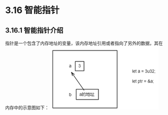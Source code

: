 # 3.16 智能指针
## 3.16.1 智能指针介绍
指针是一个包含了内存地址的变量，该内存地址引用或者指向了另外的数据，其在内存中的示意图如下：
![注释](../../assets/18.png)
